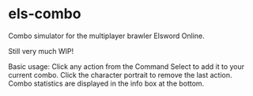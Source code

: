 # els-combo
Combo simulator for the multiplayer brawler Elsword Online.

Still very much WIP!

Basic usage:
Click any action from the Command Select to add it to your current combo.
Click the character portrait to remove the last action.
Combo statistics are displayed in the info box at the bottom.
